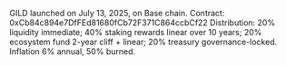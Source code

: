 GILD launched on July 13, 2025, on Base chain. Contract: 0xCb84c894e7DfFEd81680fCb72F371C864ccbCf22
Distribution: 20% liquidity immediate; 40% staking rewards linear over 10 years; 20% ecosystem fund 2-year cliff + linear; 20% treasury governance-locked. Inflation 6% annual, 50% burned.


